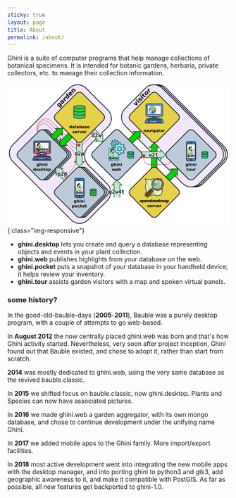 ```yaml
---
sticky: true
layout: page
title: About
permalink: /about/
---
```


Ghini is a suite of computer programs that help manage collections of
botanical specimens. It is intended for botanic gardens, herbaria, private
collectors, etc. to manage their collection information.

![image-title-here](/images/ghini-family-streams.png){:class="img-responsive"}

* **ghini.desktop** lets you create and query a database representing objects and events in your plant collection.
* **ghini.web** publishes highlights from your database on the web.
* **ghini.pocket** puts a snapshot of your database in your handheld device; it helps review your inventory.
* **ghini.tour** assists garden visitors with a map and spoken virtual panels.

### some history?

In the good-old-bauble-days (**2005**-**2011**), Bauble was a purely desktop
program, with a couple of attempts to go web-based.

In **August 2012** the now centrally placed ghini.web was born and that's
how Ghini activity started.  Nevertheless, very soon after project
inception, Ghini found out that Bauble existed, and chose to adopt it,
rather than start from scratch.

**2014** was mostly dedicated to ghini.web, using the very same database as
the revived bauble.classic.

In **2015** we shifted focus on bauble.classic, now ghini.desktop.  Plants
and Species can now have associated pictures.

In **2016** we made ghini.web a garden aggregator, with its own mongo
database, and chose to continue development under the unifying name Ghini.

In **2017** we added mobile apps to the Ghini family.  More import/export
facilities.

In **2018** most active development went into integrating the new mobile
apps with the desktop manager, and into porting ghini to python3 and gtk3,
add geographic awareness to it, and make it compatible with PostGIS.  As far
as possible, all new features get backported to ghini-1.0.
